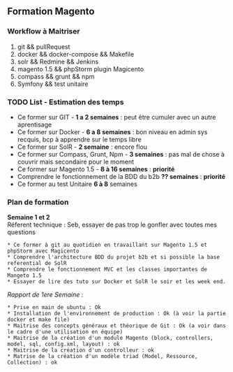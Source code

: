 ## Formation Magento


### Workflow à Maitriser

1. git && pullRequest     
2. docker && docker-compose && Makefile     
3. solr && Redmine && Jenkins     
4. magento 1.5 && phpStorm plugin Magicento      
5. compass && grunt && npm     
6. Symfony && test unitaire     


###  TODO List - Estimation des temps
    
- Ce former sur GIT  -  __1 a 2 semaines__ : peut être cumuler avec un autre aprentisage    
- Ce former sur Docker  - __6 a 8 semaines__ : bon niveau en admin sys recquis, bcp à apprendre sur le temps libre   
- Ce former sur SolR - __2 semaine__ : encore flou    
- Ce former sur Compass, Grunt, Npm - __3 semaines__ : pas mal de chose à couvrir mais secondaire pour le moment     
- Ce former sur Magento 1.5 - __8 à 16 semaines__ : __priorité__     
- Comprendre le fonctionnement de la BDD du b2b __?? semaines__ : __priorité__     
- Ce former au test Unitaire  __6 à 8__ semaines     


### Plan de formation


__Semaine 1 et 2__        
Réferent technique : Seb, essayer de pas trop le gonfler avec toutes mes questions    

	* Ce former à git au quotidien en travaillant sur Magento 1.5 et phpStorm avec Magicento    
	* Comprendre l'architecture BDD du projet b2b et si possible la base referential de SolR    
	* Comprendre le fonctionnement MVC et les classes importantes de Mangeto 1.5    
	* Essayer de lire des tuto sur Docker et SolR le soir et les week end.     


_Rapport de 1ere Semaine_ :

	* Prise en main de ubuntu : Ok       
	* Installation de l'environnement de production : Ok (à voir la partie docker et make file)       
	* Maitrise des concepts généraux et théorique de Git : Ok (a voir dans le cadre d'une utilisation en équipe)     
	* Maitrise de la création d'un module Magento (block, controllers, model, sql, config.xml, layout) : ok      
	* Maitrise de la création d'un controlleur : ok      
	* Matrise de la création d'un modèle triad (Model, Ressource, Collection) : ok        
      
